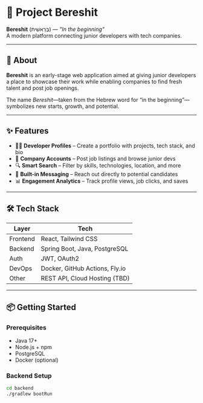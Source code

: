 # 🌱 Project Bereshit

**Bereshit** (בְּרֵאשִׁית) — *"In the beginning"*  
A modern platform connecting junior developers with tech companies.

---

## 🚀 About

**Bereshit** is an early-stage web application aimed at giving junior developers a place to showcase their work while enabling companies to find fresh talent and post job openings.

The name *Bereshit*—taken from the Hebrew word for “in the beginning”—symbolizes new starts, growth, and potential.

---

## ✨ Features

- 🧑‍💻 **Developer Profiles** – Create a portfolio with projects, tech stack, and bio  
- 🏢 **Company Accounts** – Post job listings and browse junior devs  
- 🔍 **Smart Search** – Filter by skills, technologies, location, and more  
- 💬 **Built-in Messaging** – Reach out directly to potential candidates  
- 📊 **Engagement Analytics** – Track profile views, job clicks, and saves  

---

## 🛠 Tech Stack

| Layer       | Tech                                   |
|-------------|----------------------------------------|
| Frontend    | React, Tailwind CSS                    |
| Backend     | Spring Boot, Java, PostgreSQL          |
| Auth        | JWT, OAuth2                            |
| DevOps      | Docker, GitHub Actions, Fly.io         |
| Other       | REST API, Cloud Hosting (TBD)          |

---

## 📦 Getting Started

### Prerequisites

- Java 17+
- Node.js + npm
- PostgreSQL
- Docker (optional)

### Backend Setup

```bash
cd backend
./gradlew bootRun

